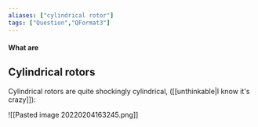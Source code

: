 ```yaml
---
aliases: ["cylindrical rotor"]
tags: ["Question","QFormat3"]
---
```


#### What are
## Cylindrical rotors

Cylindrical rotors are quite shockingly cylindrical, ([[unthinkable|I know it's crazy]]):

![[Pasted image 20220204163245.png]]